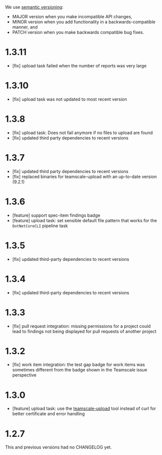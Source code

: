 We use [semantic versioning](http://semver.org/):

- MAJOR version when you make incompatible API changes,
- MINOR version when you add functionality in a backwards-compatible manner, and
- PATCH version when you make backwards compatible bug fixes.

# 1.3.11
- [fix] upload task failed when the number of reports was very large

# 1.3.10
- [fix] upload task was not updated to most recent version

# 1.3.8

- [fix] upload task: Does not fail anymore if no files to upload are found
- [fix] updated third party dependencies to recent versions

# 1.3.7

- [fix] updated third party dependencies to recent versions
- [fix] replaced binaries for teamscale-upload with an up-to-date version (9.2.1) 

# 1.3.6

- [feature] support spec-item findings badge
- [feature] upload task: set sensible default file pattern that works for the `DotNetCoreCLI` pipeline task

# 1.3.5
- [fix] updated third-party dependencies to recent versions

# 1.3.4
- [fix] updated third-party dependencies to recent versions

# 1.3.3
- [fix] pull request integration: missing permissions for a project could lead to findings not being displayed for pull requests of another project

# 1.3.2
- [fix] work item integration: the test gap badge for work items was sometimes different from the badge shown in the Teamscale issue perspective

# 1.3.0

- [feature] upload task: use the [teamscale-upload](https://github.com/cqse/teamscale-upload) tool instead of curl for better certificate and error handling

# 1.2.7

This and previous versions had no CHANGELOG yet.


